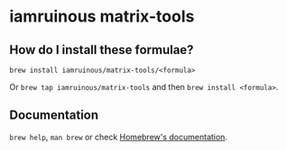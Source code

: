 # iamruinous matrix-tools

## How do I install these formulae?

`brew install iamruinous/matrix-tools/<formula>`

Or `brew tap iamruinous/matrix-tools` and then `brew install <formula>`.

## Documentation

`brew help`, `man brew` or check [Homebrew's documentation](https://docs.brew.sh).
